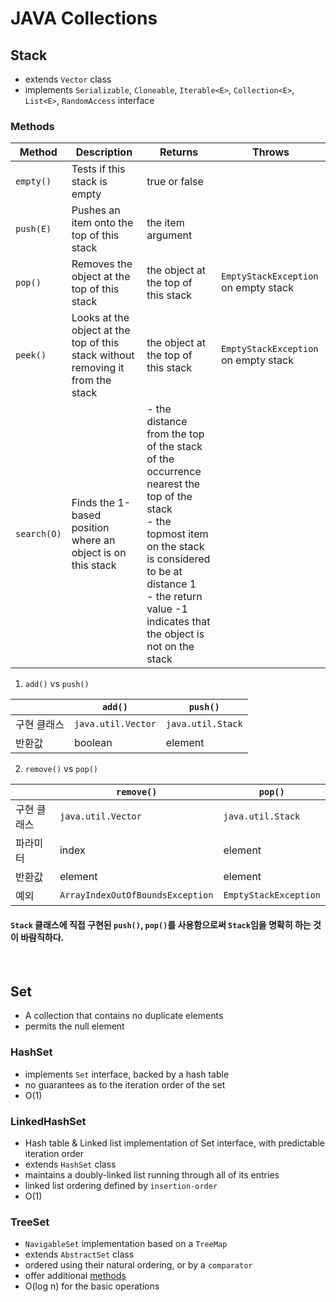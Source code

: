 # JAVA Collections

## Stack

- extends `Vector` class
- implements `Serializable`, `Cloneable`, `Iterable<E>`, `Collection<E>`, `List<E>`, `RandomAccess` interface

### Methods

|Method|Description|Returns|Throws|
|--|--|--|--|
|`empty()`|Tests if this stack is empty|true or false||
|`push(E)`|Pushes an item onto the top of this stack|the item argument||
|`pop()`|Removes the object at the top of this stack|the object at the top of this stack|`EmptyStackException` on empty stack|
|`peek()`|Looks at the object at the top of this stack without removing it from the stack|the object at the top of this stack|`EmptyStackException` on empty stack|
|`search(O)`|Finds the 1-based position where an object is on this stack|- the distance from the top of the stack of the occurrence nearest the top of the stack<br>- the topmost item on the stack is considered to be at distance 1<br>- the return value -1 indicates that the object is not on the stack||

1. `add()` vs `push()`

||`add()`|`push()`|
|--|--|--|
|구현 클래스|`java.util.Vector`|`java.util.Stack`|
|반환값|boolean|element|

2. `remove()` vs `pop()`

||`remove()`|`pop()`|
|--|--|--|
|구현 클래스|`java.util.Vector`|`java.util.Stack`|
|파라미터|index|element|
|반환값|element|element|
|예외|`ArrayIndexOutOfBoundsException`|`EmptyStackException`|

#### `Stack` 클래스에 직접 구현된 `push()`, `pop()`를 사용함으로써 `Stack`임을 명확히 하는 것이 바람직하다.

<br>

## Set

- A collection that contains no duplicate elements
- permits the null element

### HashSet

- implements `Set` interface, backed by a hash table
- no guarantees as to the iteration order of the set
- O(1)

### LinkedHashSet

- Hash table & Linked list implementation of Set interface, with predictable iteration order
- extends `HashSet` class
- maintains a doubly-linked list running through all of its entries
- linked list ordering defined by `insertion-order`
- O(1)

### TreeSet

- `NavigableSet` implementation based on a `TreeMap`
- extends `AbstractSet` class
- ordered using their natural ordering, or by a `comparator`
- offer additional [methods](https://docs.oracle.com/javase/7/docs/api/java/util/TreeSet.html)
- O(log n) for the basic operations

